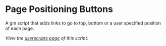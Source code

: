 Page Positioning Buttons
================================

A gm script that adds links to go to top, bottom or a user specified
position of each page.

*View the [userscripts
 page](http://github.github.com/github-flavored-markdown/sample_content.html)
of this script.*
